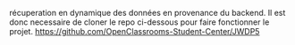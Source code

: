 récuperation en dynamique des données en provenance du backend. Il est donc necessaire de cloner le repo ci-dessous pour faire fonctionner le projet.
https://github.com/OpenClassrooms-Student-Center/JWDP5
